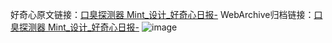 好奇心原文链接：[口臭探测器 Mint_设计_好奇心日报-](https://www.qdaily.com/articles/5116.html)
WebArchive归档链接：[口臭探测器 Mint_设计_好奇心日报-](http://web.archive.org/web/20190623163938/https://www.qdaily.com/articles/5116.html)
![image](http://ww3.sinaimg.cn/large/007d5XDply1g3wd82sbjpj30u030xwys)
